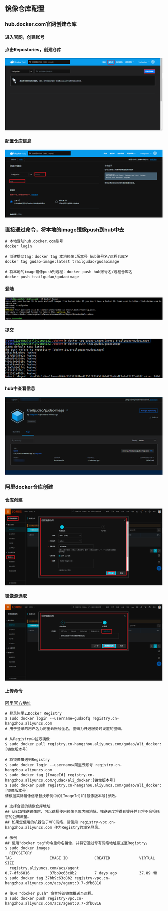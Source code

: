 ## 镜像仓库配置

### hub.docker.com官网创建仓库
#### 进入官网，创建账号

#### 点击Repostories，创建仓库
![官网创建docker镜像仓库](../resource/docker/docker-官网创建docker镜像仓库.png)

#### 配置仓库信息
![官网创建containers配置](../resource/docker/docker-官网创建containers配置.png)

### 直接通过命令，将本地的image镜像push到hub中去
```shell
# 本地登陆hub.docker.com账号
docker login

# 创建提交tag：docker tag 本地镜像:版本号 hub账号名/远程仓库名
docker tag gudao-image:latest trailgudao/gudaoimage

# 将本地的image镜像push到远程：docker push hub账号名/远程仓库名
docker push trailgudao/gudaoimage
```

#### 登陆
![centos中登陆hub](../resource/docker/docker-centos中登陆hub.png)

#### 提交
![image上传到远程](../resource/docker/docker-image上传到远程.png)

#### hub中查看信息
![hub中查看push的image](../resource/docker/docker-hub中查看push的image.png)

### 阿里docker仓库创建
#### 仓库创建
![阿里doker镜像仓库](../resource/docker/docker-阿里doker镜像仓库.png)

#### 镜像源选取
![阿里云容器源选择](../resource/docker/docker-阿里云容器源选择.png)

#### 上传命令
[阿里官方地址](https://cr.console.aliyun.com/repository/cn-hangzhou/gudao/ali_docker/details)
```shell
# 登录阿里云Docker Registry
$ sudo docker login --username=gudaofq registry.cn-hangzhou.aliyuncs.com
# 用于登录的用户名为阿里云账号全名，密码为开通服务时设置的密码。

# 从Registry中拉取镜像
$ sudo docker pull registry.cn-hangzhou.aliyuncs.com/gudao/ali_docker:[镜像版本号]

# 将镜像推送到Registry
$ sudo docker login --username=阿里云账号 registry.cn-hangzhou.aliyuncs.com
$ sudo docker tag [ImageId] registry.cn-hangzhou.aliyuncs.com/gudao/ali_docker:[镜像版本号]
$ sudo docker push registry.cn-hangzhou.aliyuncs.com/gudao/ali_docker:[镜像版本号]
请根据实际镜像信息替换示例中的[ImageId]和[镜像版本号]参数。

# 选择合适的镜像仓库地址
## 从ECS推送镜像时，可以选择使用镜像仓库内网地址。推送速度将得到提升并且将不会损耗您的公网流量。
## 如果您使用的机器位于VPC网络，请使用 registry-vpc.cn-hangzhou.aliyuncs.com 作为Registry的域名登录。

# 示例
## 使用"docker tag"命令重命名镜像，并将它通过专有网络地址推送至Registry。
$ sudo docker images
  REPOSITORY                                                         TAG                 IMAGE ID            CREATED             VIRTUAL SIZE
  registry.aliyuncs.com/acs/agent                                    0.7-dfb6816         37bb9c63c8b2        7 days ago          37.89 MB
$ sudo docker tag 37bb9c63c8b2 registry-vpc.cn-hangzhou.aliyuncs.com/acs/agent:0.7-dfb6816

# 使用 "docker push" 命令将该镜像推送至远程。
$ sudo docker push registry-vpc.cn-hangzhou.aliyuncs.com/acs/agent:0.7-dfb6816
```